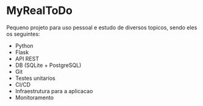 # MyRealToDo

Pequeno projeto para uso pessoal e estudo de diversos topicos, sendo eles os seguintes:
- Python
- Flask
- API REST
- DB (SQLite + PostgreSQL)
- Git
- Testes unitarios
- CI/CD
- Infraestrutura para a aplicacao
- Monitoramento
